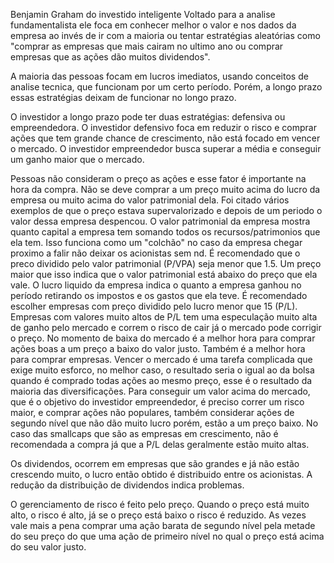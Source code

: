 Benjamin Graham do investido inteligente
Voltado para a analise fundamentalista ele foca em conhecer melhor o valor e nos dados da empresa ao invés de ir com a maioria ou tentar estratégias aleatórias como "comprar as empresas que mais cairam no ultimo ano ou comprar empresas que as ações dão muitos dividendos".

A maioria das pessoas focam em lucros imediatos, usando conceitos de analise tecnica, que funcionam por um certo período. Porém, a longo prazo essas estratégias deixam de funcionar no longo prazo.

O investidor a longo prazo pode ter duas estratégias: defensiva ou empreendedora. O investidor defensivo foca em reduzir o risco e comprar ações que tem grande chance de crescimento, não está focado em vencer o mercado. O investidor empreendedor busca superar a média e conseguir um ganho maior que o mercado.

Pessoas não consideram o preço as ações e esse fator é importante na hora da compra. Não se deve comprar a um preço muito acima do lucro da empresa ou muito acima do valor patrimonial dela. Foi citado vários exemplos de que o preço estava supervalorizado e depois de um periodo o valor dessa empresa despencou.
O valor patrimonial da empresa mostra quanto capital a empresa tem somando todos os recursos/patrimonios que ela tem. Isso funciona como um "colchão" no caso da empresa chegar proximo a falir não deixar os acionistas sem nd. É recomendado que o preco dividido pelo valor patrimonial (P/VPA) seja menor que 1.5. Um preço maior que isso indica que o valor patrimonial está abaixo do preço que ela vale.
O lucro liquido da empresa indica o quanto a empresa ganhou no período retirando os impostos e os gastos que ela teve. É recomendado escolher empresas com preço dividido pelo lucro menor que 15 (P/L). Empresas com valores muito altos de P/L tem uma especulação muito alta de ganho pelo mercado e correm o risco de cair já o mercado pode corrigir o preço.
No momento de baixa do mercado é a melhor hora para comprar ações boas a um preço a baixo do valor justo. Também é a melhor hora para comprar empresas.
Vencer o mercado é uma tarefa complicada que exige muito esforco, no melhor caso, o resultado seria o igual ao da bolsa quando é comprado todas ações ao mesmo preço, esse é o resultado da maioria das diversificações. Para conseguir um valor acima do mercado, que é o objetivo do investidor empreendedor, é preciso correr um risco maior, e comprar ações não populares, também considerar ações de segundo nível que não dão muito lucro porém, estão a um preço baixo.
No caso das smallcaps que são as empresas em crescimento, não é recomendada a compra já que a P/L delas geralmente estão muito altas.

Os dividendos, ocorrem em empresas que são grandes e já não estão crescendo muito, o lucro então obtido é distribuido entre os acionistas. A redução da distribuição de dividendos indica problemas.

O gerenciamento de risco é feito pelo preço. Quando o preço está muito alto, o risco é alto, já se o preço está baixo o risco é reduzido. As vezes vale mais a pena comprar uma ação barata de segundo nível pela metade do seu preço do que uma ação de primeiro nível no qual o preço está acima do seu valor justo.
